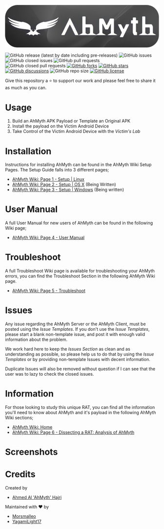 <picture>
  <source media="(prefers-color-scheme: dark-high-contrast)" srcset=".github/AhMyth-Banner.jpg">
  <img alt="switches banner from light to dark" src=".github/AhMyth-Banner-dark.png">
</picture>

![GitHub release (latest by date including pre-releases)](https://img.shields.io/github/v/release/Morsmalleo/AhMyth?color=crimson&include_prereleases) ![GitHub issues](https://img.shields.io/github/issues-raw/Morsmalleo/AhMyth?color=red) ![GitHub closed issues](https://img.shields.io/github/issues-closed-raw/Morsmalleo/AhMyth?color=light%20green) ![GitHub pull requests](https://img.shields.io/github/issues-pr-raw/Morsmalleo/AhMyth?color=red) ![GitHub closed pull requests](https://img.shields.io/github/issues-pr-closed-raw/Morsmalleo/AhMyth?color=light-green) [![GitHub forks](https://img.shields.io/github/forks/Morsmalleo/AhMyth)](https://github.com/Morsmalleo/AhMyth/network) [![GitHub stars](https://img.shields.io/github/stars/Morsmalleo/AhMyth)](https://github.com/Morsmalleo/AhMyth/stargazers) [![GitHub discussions](https://img.shields.io/github/discussions/Morsmalleo/AhMyth)](https://GitHub.com/Morsmalleo/AhMyth/discussions) ![GitHub repo size](https://img.shields.io/github/repo-size/Morsmalleo/AhMyth) [![GitHub license](https://img.shields.io/github/license/Morsmalleo/AhMyth)](https://github.com/Morsmalleo/AhMyth/blob/master/LICENSE.md)

Give this repository a ⭐ to support our work
and please feel free to share it as much as you can.
#

Usage
=====
01. Build an AhMyth APK Payload or Template an Original APK 
02. Install the payload on the Victim Android Device
03. Take Control of the Victim Android Device with the *Victim's Lab*
#

Installation
============
Instructions for installing AhMyth can be found in the AhMyth Wiki Setup Pages.
The Setup Guide falls into 3 different pages;

- [AhMyth Wiki: Page 1 - Setup | Linux](https://github.com/Morsmalleo/AhMyth/wiki/Page-1.-Setup-%7C-Linux)
- [AhMyth Wiki: Page 2 - Setup | OS X](https://github.com/Morsmalleo/AhMyth/wiki/Page-2.-Setup-%7C-OS-X-*Being-Written*) (Being Written)
- [AhMyth Wiki: Page 3 - Setup | Windows](https://github.com/Morsmalleo/AhMyth/wiki/Page-3.-Setup-%7C-Windows-*Being-Written*) (Being written)
#

User Manual
===========
A full User Manual for new users of AhMyth can be found in the following Wiki page; 
- [AhMyth Wiki: Page 4 - User Manual](https://github.com/Morsmalleo/AhMyth/wiki/Page-4.-User-Manual)
#

Troubleshoot
============
A full Troubleshoot Wiki page is available for troubleshooting your AhMyth errors, 
you can find the Troubleshoot Section in the following AhMyth Wiki page.
- [AhMyth Wiki: Page 5 - Troubleshoot](https://github.com/Morsmalleo/AhMyth/wiki/Page-5.-Troubleshoot)
#

Issues
======
Any issue regarding the AhMyth Server or the AhMyth Client, must be posted using the *Issue Templates*.
If you don't use the *Issue Templates*, please start a blank non-template issue, and post it with enough valid information about the problem.

We work hard here to keep the *Issues Section* as clean and as understanding as possible,
so please help us to do that by using the *Issue Templates* or by providing non-template Issues with decent information.

Duplicate Issues will also be removed without question if I can see that the user was to lazy to check the closed issues.
#

Information
===========
For those looking to study this unique RAT, you can find all the information you'll need to know about AhMyth and it's payload in the following AhMyth Wiki sections;
- [AhMyth Wiki: Home](https://github.com/Morsmalleo/AhMyth/wiki)
- [AhMyth Wiki: Page 6 - Dissecting a RAT: Analysis of AhMyth](https://github.com/Morsmalleo/AhMyth/wiki/Page-6.-Dissecting-a-RAT:-Analysis-of-AhMyth)
#

Screenshots
===========
#

Credits
=======

Created by
- [Ahmed Al 'AhMyth' Hajri](https://github.com/AhMyth)

Maintained with ❤️ by
- [Morsmalleo](https://github.com/Morsmalleo)
- [YagamiLight17](https://github.com/YagamiLight17)
